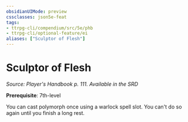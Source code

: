 ```yaml
---
obsidianUIMode: preview
cssclasses: json5e-feat
tags:
- ttrpg-cli/compendium/src/5e/phb
- ttrpg-cli/optional-feature/ei
aliases: ["Sculptor of Flesh"]
---
```

# Sculptor of Flesh
*Source: Player's Handbook p. 111. Available in the <span title='Systems Reference Document (5.1)'>SRD</span>*  

**Prerequisite**: 7th-level

You can cast polymorph once using a warlock spell slot. You can't do so again until you finish a long rest.